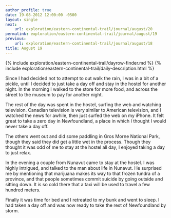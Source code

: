 ```yaml
---
author_profile: true
date: 19-08-2012 12:00:00 -0500
layout: single
next:
    url: exploration/eastern-continental-trail/journal/august/20
permalink: exploration/eastern-continental-trail/journal/august/19
previous:
    url: exploration/eastern-continental-trail/journal/august/18
title: August 19
---
```

{% include exploration/eastern-continental-trail/dayrow-finder.md %}
{% include exploration/eastern-continental-trail/daily-description.html %}

Since I had decided not to attempt to out walk the rain, I was in a bit of a pickle, until I decided to just take a day off and stay in the hostel for another night. In the morning I walked to the store for more food, and across the street to the museum to pay for another night.

The rest of the day was spent in the hostel, surfing the web and watching television. Canadian television is very similar to American television, and I watched the news for awhile, then just surfed the web on my iPhone. It felt great to take a zero day in Newfoundland, a place in which I thought I would never take a day off.

The others went out and did some paddling in Gros Morne National Park, though they said they did get a little wet in the process. Though they thought it was odd of me to stay at the hostel all day, I enjoyed taking a day to just relax.

In the evening a couple from Nunavut came to stay at the hostel. I was highly intrigued, and talked to the man about life in Nunavut. He surprised me by mentioning that marijuana makes its way to that frozen tundra of a province, and that people sometimes commit suicide by going outside and sitting down. It is so cold there that a taxi will be used to travel a few hundred meters.

Finally it was time for bed and I retreated to my bunk and went to sleep. I had taken a day off and was now ready to take the rest of Newfoundland by storm.
